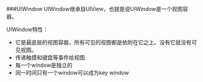 ###UIWindow
UIWindow继承自UIView，也就是说UIWindow是一个视图容器。

UIWindow特性：
- 它是最底层的视图容器，所有可见的视图都是依附在它之上。没有它就没有可见视图。
- 传递触摸和键盘等事件给视图
- 每一个window是独立的
- 同一时间只有一个window可以成为key window
